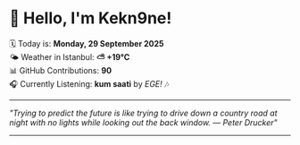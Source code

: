 # 👋 Hello, I'm Kekn9ne!

🗓️ Today is: **Monday, 29 September 2025**  
🌤️ Weather in Istanbul: **⛅️  +19°C**  
📊 GitHub Contributions: **90**  
🎧 Currently Listening: **kum saati** by *EGE!* 🎶

---

_"Trying to predict the future is like trying to drive down a country road at night with no lights while looking out the back window. — *Peter Drucker*"_

---
